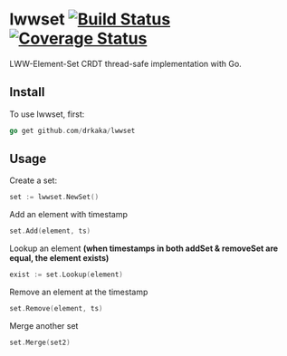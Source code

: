 # lwwset [![Build Status][ci-img]][ci] [![Coverage Status][cov-img]][cov]
LWW-Element-Set CRDT thread-safe implementation with Go.

## Install
To use lwwset, first:

```Go
go get github.com/drkaka/lwwset
```

## Usage

Create a set:

```Go
set := lwwset.NewSet()
```

Add an element with timestamp

```Go
set.Add(element, ts)
```

Lookup an element **(when timestamps in both addSet & removeSet are equal, the element exists)**

```Go
exist := set.Lookup(element)
```

Remove an element at the timestamp

```Go
set.Remove(element, ts)
```

Merge another set
```Go
set.Merge(set2)
```


[ci-img]: https://travis-ci.org/drkaka/lwwset.svg?branch=master
[ci]: https://travis-ci.org/drkaka/lwwset
[cov-img]: https://coveralls.io/repos/github/drkaka/lwwset/badge.svg?branch=master
[cov]: https://coveralls.io/github/drkaka/lwwset?branch=master
